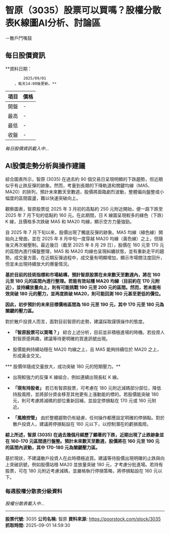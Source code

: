 # 智原（3035）股票可以買嗎？股權分散表K線圖AI分析、討論區
－散戶鬥嘴鼓

## 每日股價資訊

**資料日期：
        
            2025/09/01
        ，每天14:00後更新。**

| 項目 | 價格 |
|------|------|
| 開盤 | - |
| 最高 | - |
| 最低 | - |
| 收盤 | - |

*每日股價資訊載入中...*

## AI股價走勢分析與操作建議

綜合圖表所示，智原 (3035) 在過去約 90 個交易日呈現明顯的下跌趨勢，但近期似乎有止跌反彈的跡象。然而，考量到長期的下降軌道和關鍵均線（MA5、MA20）的排列，預計未來數天至數週，股價將面臨劇烈波動，整體偏向盤整或小幅度的區間震盪，難以快速突破向上。

觀察圖表，智原股票從 2025 年 3 月初的高點約 250 元附近開始，便一路下跌至 2025 年 7 月下旬的低點約 160 元。在此期間，日 K 線圖呈現較多的綠色（下跌）K 線，且價格多次跌破 MA5 和 MA20 均線，顯示空方力量強勁。

自 2025 年 7 月下旬以來，股價出現了觸底反彈的跡象。MA5 均線（綠色線）開始向上彎曲，並在 2025 年 8 月中旬一度穿越 MA20 均線（黃色線）之上，但隨後又再次被壓制。最近幾日（截至 2025 年 8 月 29 日），股價在 160 元至 170 元的區間內進行橫盤整理，MA5 和 MA20 均線也呈現糾纏狀態，並有重新走平的趨勢。成交量方面，在近期反彈過程中，成交量有明顯增加，顯示市場關注度回升，但並未出現持續放大的爆量情況。

**基於目前的技術指標和市場結構，預計智原股票在未來數天至數週內，將在 160 元至 180 元的區間內進行整理。若能有效站穩 MA20 均線（目前約在 170 元附近），並持續放量向上，則有可能挑戰 190 元至 200 元的區間。然而，若未能有效突破 180 元的壓力，並再度跌破 MA20，則可能回測 160 元甚至更低的價位。**

**因此，初步預計的未來目標價格區間為 **160 元至 190 元**，其中 170 元至 180 元為關鍵的壓力區。**

對於散戶投資人而言，面對目前智原的走勢，建議採取謹慎操作的態度。

*   **「智原股票可以買嗎？」** 綜合上述分析，目前並非積極進場的時機。若投資人對智原感興趣，建議等待更明確的買進訊號出現。

*   股價能夠持續站穩在 MA20 均線之上，且 MA5 能夠持續位於 MA20 之上，形成黃金交叉。

***   股價伴隨成交量放大，成功突破 180 元的短期壓力。**

*   出現較強力的反彈 K 線組合，例如連續出現長紅 K 線。

*   **「現有持股者」** 若已有智原股票，可考慮在 180 元附近減碼部分部位，降低持股風險，並將部分資金移至其他更有上漲動能的標的。若股價能突破 180 元，則可考慮將減碼的部位重新回補，並設定停損點在 170 元或 160 元附近。

*   **「風險控管」** 由於整體趨勢仍有疑慮，任何操作都應設定明確的停損點。對於散戶投資人，建議將停損點設在 160 元以下，以控制潛在的虧損風險。

**綜上所述，智原 (3035) 在過去幾個月經歷了顯著的下跌，近期出現了止跌跡象並在 160-170 元區間進行盤整。預計未來數天至數週，股價將在 **160 元至 190 元** 的區間內波動，其中 170-180 元為關鍵壓力區。**

基於現狀，不建議散戶投資人在此時積極追買。建議等待股價出現明確的止跌與向上突破訊號，例如股價站穩 MA20 並放量突破 180 元，才考慮分批進場。若持有股票，可在 180 元附近考慮減碼，並嚴格執行停損策略，將停損點設在 160 元以下。

### 每週股權分散表分級資料

*股權分散表載入中...*

---

**股票代號:** 3035
**公司名稱:** 智原
**資料來源:** https://poorstock.com/stock/3035
**抓取時間:** 2025-09-01 14:59:30